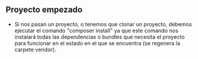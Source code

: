 ## Proyecto empezado
- Si nos pasan un proyecto, o tenemos que clonar un proyecto, debemos ejecutar el comando "composer install" ya que este comando nos instalará todas las dependencias o bundles que necesita el proyecto para funcionar en el estado en el que se encuentra (se regenera la carpete vendor).
